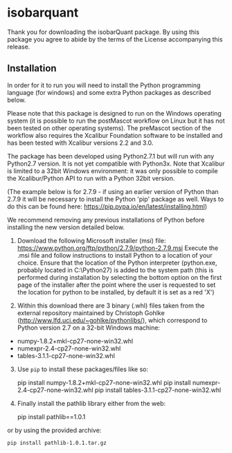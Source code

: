 # isobarquant

Thank you for downloading the isobarQuant package. By using this package you agree to abide by the terms of the License accompanying this release.

## Installation

In order for it to run you will need to install the Python programming language (for windows) and some extra Python packages as described below.

Please note that this package is designed to run on the Windows operating system (it is possible to run the postMascot workflow on Linux but it has not been tested on other operating systems). The preMascot section of the workflow also requires the Xcalibur Foundation software to be installed and has been tested with Xcalibur versions 2.2 and 3.0.

The package has been developed using Python2.7.1 but will run with any Python2.7 version. It is not yet compatible with Python3x. Note that Xcalibur is limited to a 32bit Windows environment: it was only possible to compile the Xcalibur/Python API to run with a Python 32bit version.

(The example below is for 2.7.9 - if using an earlier version of Python than 2.7.9 it will be necessary to install the Python 'pip' package as well. Ways to do this can be found here: https://pip.pypa.io/en/latest/installing.html)

We recommend removing any previous installations of Python before installing the new version detailed below.

1) Download the following Microsoft installer (msi) file:  https://www.python.org/ftp/python/2.7.9/python-2.7.9.msi
Execute the .msi file and follow instructions to install Python to a location of your choice. Ensure that the location of the Python interpreter (python.exe, probably located in C:\Python27\) is added to the system path (this is performed during installation by selecting the bottom option on the first page of the installer after the point where the user is requested to set the location for python to be installed, by default it is set as a red 'X')

2) Within this download there are 3 binary (.whl) files taken from the external repository maintained by Christoph Gohlke (http://www.lfd.uci.edu/~gohlke/pythonlibs/), which correspond to Python version 2.7 on a 32-bit Windows machine:

- numpy-1.8.2+mkl-cp27-none-win32.whl
- numexpr-2.4-cp27-none-win32.whl
- tables-3.1.1-cp27-none-win32.whl

3) Use `pip` to install these packages/files like so: 

    pip install numpy-1.8.2+mkl-cp27-none-win32.whl
    pip install numexpr-2.4-cp27-none-win32.whl
    pip install tables-3.1.1-cp27-none-win32.whl

4) Finally install the pathlib library either from the web:

    pip install pathlib==1.0.1

  or by using the provided archive:

    pip install pathlib-1.0.1.tar.gz
